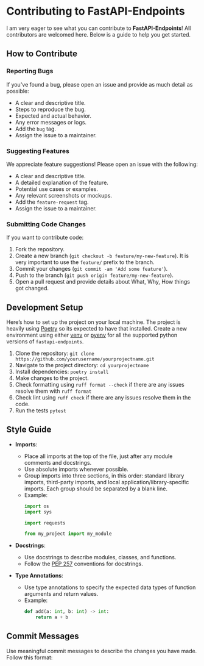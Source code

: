 # Contributing to FastAPI-Endpoints

I am very eager to see what you can contribute to **FastAPI-Endpoints**! All contributors are welcomed here. Below is a guide to help you get started.

## How to Contribute

### Reporting Bugs

If you've found a bug, please open an issue and provide as much detail as possible:

- A clear and descriptive title.
- Steps to reproduce the bug.
- Expected and actual behavior.
- Any error messages or logs.
- Add the `bug` tag.
- Assign the issue to a maintainer.

### Suggesting Features

We appreciate feature suggestions! Please open an issue with the following:

- A clear and descriptive title.
- A detailed explanation of the feature.
- Potential use cases or examples.
- Any relevant screenshots or mockups.
- Add the `feature-request` tag.
- Assign the issue to a maintainer.

### Submitting Code Changes

If you want to contribute code:

1. Fork the repository.
2. Create a new branch (`git checkout -b feature/my-new-feature`). It is very important to use the `feature/` prefix to the branch.
3. Commit your changes (`git commit -am 'Add some feature'`).
4. Push to the branch (`git push origin feature/my-new-feature`).
5. Open a pull request and provide details about What, Why, How things got changed.

## Development Setup

Here’s how to set up the project on your local machine. The project is heavily using [Poetry](https://python-poetry.org/) so its expected to have that installed.
Create a new environment using either [venv](https://docs.python.org/3/library/venv.html) or [pyenv](https://github.com/pyenv/pyenv) for all the supported python versions of `fastapi-endpoints`.

1. Clone the repository: `git clone https://github.com/yourusername/yourprojectname.git`
2. Navigate to the project directory: `cd yourprojectname`
3. Install dependencies: `poetry install`
4. Make changes to the project.
5. Check formatting using `ruff format --check` if there are any issues resolve them with `ruff format`
6. Check lint using `ruff check` if there are any issues resolve them in the code.
7. Run the tests `pytest`

## Style Guide

- **Imports**:
  - Place all imports at the top of the file, just after any module comments and docstrings.
  - Use absolute imports whenever possible.
  - Group imports into three sections, in this order: standard library imports, third-party imports, and local application/library-specific imports. Each group should be separated by a blank line.
  - Example:
    ```python
    import os
    import sys

    import requests

    from my_project import my_module
    ```
- **Docstrings**:
  - Use docstrings to describe modules, classes, and functions.
  - Follow the [PEP 257](https://www.python.org/dev/peps/pep-0257/) conventions for docstrings.

- **Type Annotations**:
  - Use type annotations to specify the expected data types of function arguments and return values.
  - Example:
    ```python
    def add(a: int, b: int) -> int:
        return a + b
    ```

## Commit Messages

Use meaningful commit messages to describe the changes you have made. Follow this format:

